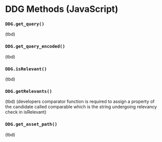 # DDG Methods (JavaScript)

### `DDG.get_query()`
(tbd)

### `DDG.get_query_encoded()`
(tbd)

### `DDG.isRelevant()`
(tbd)

### `DDG.getRelevants()`
(tbd)
(developers comparator function is required to assign a property of the candidate called comparable which is the string undergoing relevancy check in isRelevant)

### `DDG.get_asset_path()`
(tbd)